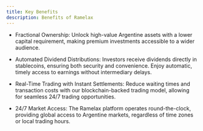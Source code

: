 ```yaml
---
title: Key Benefits
description: Benefits of Ramelax
---
```



- Fractional Ownership: Unlock high-value Argentine assets with a lower capital requirement, making premium investments accessible to a wider audience.

- Automated Dividend Distributions: Investors receive dividends directly in stablecoins, ensuring both security and convenience. Enjoy automatic, timely access to earnings without intermediary delays.

- Real-Time Trading with Instant Settlements: Reduce waiting times and transaction costs with our blockchain-backed trading model, allowing for seamless 24/7 trading opportunities.

- 24/7 Market Access: The Ramelax platform operates round-the-clock, providing global access to Argentine markets, regardless of time zones or local trading hours.